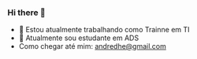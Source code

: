 ### Hi there 👋


- 🔭 Estou atualmente trabalhando como Trainne em TI
- 🌱 Atualmente sou estudante em  ADS
- Como chegar até mim: andredhe@gmail.com

